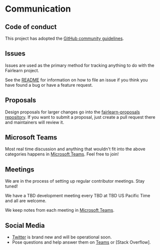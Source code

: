 # Communication

## Code of conduct

This project has adopted the [GitHub community guidelines](https://help.github.com/en/github/site-policy/github-community-guidelines).

## Issues

Issues are used as the primary method for tracking anything to do with the Fairlearn project.

See the [README](https://github.com/fairlearn/fairlearn/blob/master/CONTRIBUTING.md#issues)
for information on how to file an issue if you think you have found a bug or have a feature request.

## Proposals

Design proposals for larger changes go into the [fairlearn-proposals repository](https://github.com/fairlearn/fairlearn-proposals). If you want to submit a proposal, just create a pull request there and maintainers will review it.

## Microsoft Teams

Most real time discussion and anything that wouldn't fit into the above categories happens in [Microsoft Teams](https://teams.microsoft.com/l/team/19%3a441d98d202554f25a4f3030a8c27d3c0%40thread.skype/conversations?groupId=70d3c25a-81db-4a52-85d2-5b56e50fe985&tenantId=b6185859-4461-4dca-b558-0cdcd345d3ac). Feel free to join!

## Meetings

We are in the process of setting up regular contributor meetings. Stay tuned!

We have a TBD development meeting every TBD at TBD US Pacific Time and all are welcome.

We keep notes from each meeting in [Microsoft Teams](https://teams.microsoft.com/l/team/19%3a441d98d202554f25a4f3030a8c27d3c0%40thread.skype/conversations?groupId=70d3c25a-81db-4a52-85d2-5b56e50fe985&tenantId=b6185859-4461-4dca-b558-0cdcd345d3ac).

## Social Media

* [Twitter](https://twitter.com/fairlearn) is brand new and will be operational soon.
* Pose questions and help answer them on [Teams](https://teams.microsoft.com/l/team/19%3a441d98d202554f25a4f3030a8c27d3c0%40thread.skype/conversations?groupId=70d3c25a-81db-4a52-85d2-5b56e50fe985&tenantId=b6185859-4461-4dca-b558-0cdcd345d3ac) or [Stack Overflow].

